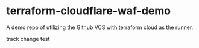 # terraform-cloudflare-waf-demo
A demo repo of utilizing the Github VCS with terraform cloud as the runner.

track change test